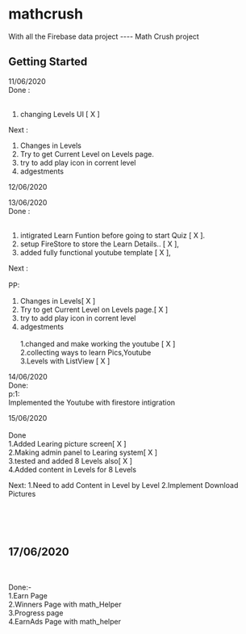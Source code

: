 # mathcrush

With all the Firebase data project ---- Math Crush project

## Getting Started

11/06/2020<br>
Done :<br>
<br>

1. changing Levels UI [ X ]<br>

Next :<br>

1. Changes in Levels<br>
2. Try to get Current Level on Levels page.<br>
3. try to add play icon in corrent level<br>
4. adgestments<br>

12/06/2020<br>

13/06/2020<br>
Done :<br>
<br>

1. intigrated Learn Funtion before going to start Quiz [ X ].<br>
2. setup FireStore to store the Learn Details.. [ X ],<br>
3. added fully functional youtube template [ X ],<br>

Next :<br>
<br>
PP:<br>

1. Changes in Levels[ X ]<br>
2. Try to get Current Level on Levels page.[ X ]<br>
3. try to add play icon in corrent level<br>
4. adgestments<br>
   <br>
   1.changed and make working the youtube [ X ]<br>
   2.collecting ways to learn Pics,Youtube<br>
   3.Levels with ListView [ X ]<br>

14/06/2020 <br>
Done:<br>
p:1:<br>
Implemented the Youtube with firestore intigration

15/06/2020 <br>
<br>
Done<br>
1.Added Learing picture screen[ X ] <br>
2.Making admin panel to Learing system[ X ]<br>
3.tested and added 8 Levels also[ X ]<br>
4.Added content in Levels for 8 Levels
<br>

Next:
1.Need to add Content in Level by Level
2.Implement Download Pictures
<br>
<br>
<br>

<br>
<h2>17/06/2020</h2>
<br>

Done:-
<br>
1.Earn Page
<br>
2.Winners Page with math_Helper
<br>
3.Progress page
<br>
4.EarnAds Page with math_helper
<br>
